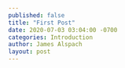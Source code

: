 ```yaml
---
published: false
title: "First Post"
date: 2020-07-03 03:04:00 -0700
categories: Introduction
author: James Alspach
layout: post
---
```

